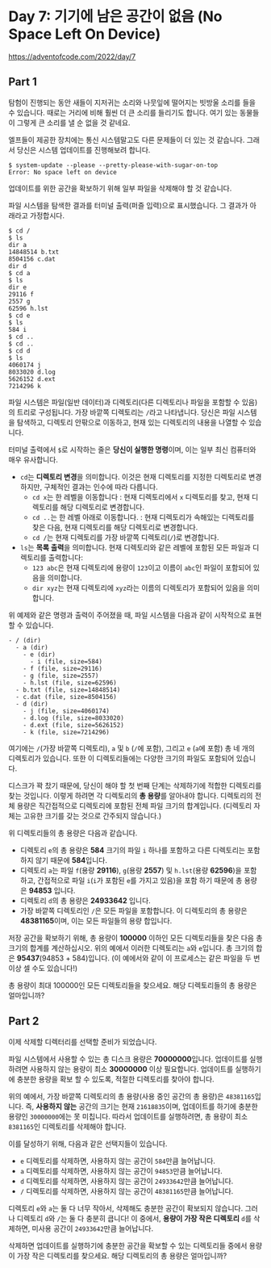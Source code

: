 # Day 7: 기기에 남은 공간이 없음 (No Space Left On Device)
<https://adventofcode.com/2022/day/7>

## Part 1
탐험이 진행되는 동안 새들이 지저귀는 소리와 나뭇잎에 떨어지는 빗방울 소리를 들을 수 있습니다. 때로는 거리에 비해 훨씬 더 큰 소리를 들리기도 합니다. 여기 있는 동물들이 그렇게 큰 소리를 낼 순 없을 것 같네요.

엘프들이 제공한 장치에는 통신 시스템말고도 다른 문제들이 더 있는 것 같습니다. 그래서 당신은 시스템 업데이트를 진행해보려 합니다.

``` text
$ system-update --please --pretty-please-with-sugar-on-top
Error: No space left on device
``` 

업데이트를 위한 공간을 확보하기 위해 일부 파일을 삭제해야 할 것 같습니다.

파일 시스템을 탐색한 결과를 터미널 출력(퍼즐 입력)으로 표시했습니다. 그 결과가 아래라고 가정합시다.

``` text
$ cd /
$ ls
dir a
14848514 b.txt
8504156 c.dat
dir d
$ cd a
$ ls
dir e
29116 f
2557 g
62596 h.lst
$ cd e
$ ls
584 i
$ cd ..
$ cd ..
$ cd d
$ ls
4060174 j
8033020 d.log
5626152 d.ext
7214296 k
```

파일 시스템은 파일(일반 데이터)과 디렉토리(다른 디렉토리나 파일을 포함할 수 있음)의 트리로 구성됩니다. 가장 바깥쪽 디렉토리는 `/`라고 나타냅니다. 당신은 파일 시스템을 탐색하고, 디렉토리 안팎으로 이동하고, 현재 있는 디렉토리의 내용을 나열할 수 있습니다.

터미널 출력에서 `$`로 시작하는 줄은 **당신이 실행한 명령**이며, 이는 일부 최신 컴퓨터와 매우 유사합니다.

- `cd`는 **디렉토리 변경**을 의미합니다. 이것은 현재 디렉토리를 지정한 디렉토리로 변경하지만, 구체적인 결과는 인수에 따라 다릅니다.
  - `cd x`는 한 레벨을 이동합니다 : 현재 디렉토리에서 `x` 디렉토리를 찾고, 현재 디렉토리를 해당 디렉토리로 변경합니다.
  - `cd ..`는 한 레벨 아래로 이동합니다. : 현재 디렉토리가 속해있는 디렉토리를 찾은 다음, 현재 디렉토리를 해당 디렉토리로 변경합니다.
  - `cd /`는 현재 디렉토리를 가장 바깥쪽 디렉토리(`/`)로 변경합니다.
- `ls`는 **목록 출력**을 의미합니다. 현재 디렉토리와 같은 레벨에 포함된 모든 파일과 디렉토리를 출력합니다:
  - `123 abc`은 현재 디렉토리에 용량이 `123`이고 이름이 `abc`인 파일이 포함되어 있음을 의미합니다.
  - `dir xyz`는 현재 디렉토리에 `xyz`라는 이름의 디렉토리가 포함되어 있음을 의미합니다.

위 예제와 같은 명령과 출력이 주어졌을 때, 파일 시스템을 다음과 같이 시작적으로 표현할 수 있습니다.

``` text
- / (dir)
  - a (dir)
    - e (dir)
      - i (file, size=584)
    - f (file, size=29116)
    - g (file, size=2557)
    - h.lst (file, size=62596)
  - b.txt (file, size=14848514)
  - c.dat (file, size=8504156)
  - d (dir)
    - j (file, size=4060174)
    - d.log (file, size=8033020)
    - d.ext (file, size=5626152)
    - k (file, size=7214296)
```

여기에는 `/`(가장 바깥쪽 디렉토리), `a` 및 `b` (`/`에 포함), 그리고 `e` (`a`에 포함) 총 네 개의 디렉토리가 있습니다. 또한 이 디렉토리들에는 다양한 크기의 파일도 포함되어 있습니다.

디스크가 꽉 찼기 때문에, 당신이 해야 할 첫 번째 단계는 삭제하기에 적합한 디렉토리를 찾는 것입니다. 이렇게 하려면 각 디렉토리의 **총 용량**를 알아내야 합니다. 디렉토리의 전체 용량은 직간접적으로 디렉토리에 포함된 전체 파일 크기의 합계입니다. (디렉토리 자체는 고유한 크기를 갖는 것으로 간주되지 않습니다.) 

위 디렉토리들의 총 용량은 다음과 같습니다.

- 디렉토리 `e`의 총 용량은 **584** 크기의 파일 `i` 하나를 포함하고 다른 디렉토리는 포함하지 않기 때문에 **584**입니다.
- 디렉토리 `a`는 파일 `f`(용량 **29116**), `g`(용량 **2557**) 및 `h.lst`(용량 **62596**)을 포함하고, 간접적으로 파일 `i`(`i`가 포함된 `e`를 가지고 있음)을 포함 하기 때문에 총 용량은 **94853** 입니다.
- 디렉토리 `d`의 총 용량은 **24933642** 입니다.
- 가장 바깥쪽 디렉토리인 `/`은 모든 파일을 포함합니다. 이 디렉토리의 총 용량은 **48381165**이며, 이는 모든 파일들의 용량 합입니다.

저장 공간을 확보하기 위해, 총 용량이 **100000** 이하인 모든 디렉토리들을 찾은 다음 총 크기의 합계를 계산하십시오. 위의 예에서 이러한 디렉토리는 `a`와 `e`입니다. 총 크기의 합은 **95437**(94853 + 584)입니다. (이 예에서와 같이 이 프로세스는 같은 파일을 두 번 이상 셀 수도 있습니다!)

총 용량이 최대 100000인 모든 디렉토리들을 찾으세요. 해당 디렉토리들의 총 용량은 얼마입니까?

## Part 2
이제 삭제할 디렉터리를 선택할 준비가 되었습니다.

파일 시스템에서 사용할 수 있는 총 디스크 용량은 **70000000**입니다. 업데이트를 실행하려면 사용하지 않는 용량이 최소 **30000000** 이상 필요합니다. 업데이트를 실행하기에 충분한 용량을 확보 할 수 있도록, 적절한 디렉토리를 찾아야 합니다.

위의 예에서, 가장 바깥쪽 디렉토리의 총 용량(사용 중인 공간의 총 용량)은 `48381165`입니다. 즉, **사용하지 않는** 공간의 크기는 현재 `21618835`이며, 업데이트를 하기에 충분한 용량인 `30000000`에는 못 미칩니다. 따라서 업데이트를 실행하려면, 총 용량이 최소 `8381165`인 디렉토리를 삭제해야 합니다.

이를 달성하기 위해, 다음과 같은 선택지들이 있습니다.

- `e` 디렉토리를 삭제하면, 사용하지 않는 공간이 `584`만큼 늘어납니다.
- `a` 디렉토리를 삭제하면, 사용하지 않는 공간이 `94853`만큼 늘어납니다.
- `d` 디렉토리를 삭제하면, 사용하지 않는 공간이 `24933642`만큼 늘어납니다.
- `/` 디렉토리를 삭제하면, 사용하지 않는 공간이 `48381165`만큼 늘어납니다.

디렉토리 `e`와 `a`는 둘 다 너무 작아서, 삭제해도 충분한 공간이 확보되지 않습니다. 그러나 디렉토리 `d`와 `/`는 둘 다 충분히 큽니다! 이 중에서, **용량이 가장 작은 디렉토리** `d`를 삭제하면, 미사용 공간이 `24933642`만큼 늘어납니다.

삭제하면 업데이트를 실행하기에 충분한 공간을 확보할 수 있는 디렉토리들 중에서 용량이 가장 작은 디렉토리를 찾으세요. 해당 디렉토리의 총 용량은 얼마입니까?